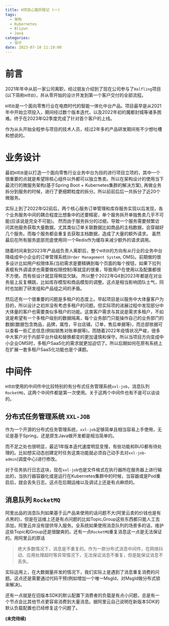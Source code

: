 ```yaml
---
title: H项目心路历程记 (一)
tags:
  - 架构
  - Kubernetes
  - Aliyun
  - Java
categories:
  - 设计
date: 2023-07-10 11:19:00
---
```



# 前言

2021年年中从前一家公司离职，经过朋友介绍到了现在公司参与了`Halfling`项目(以下简称`H项目`)，并从零开始的设计开发到第一个客户交付的全部流程。

`H项目`是一个面向零售行业在电商时代的智能一体化中台产品。项目最早是从2021年中开始立项投入，期间经过数个版本迭代，以及2022年初的魔都封城等诸多困难。终于在2023年Q2季度完成了针对首个客户的上线。

作为从头开始全程参与项目的技术人员，经过2年多的产品研发期间有不少想吐槽和想说的。

# 业务设计

最初`H项目`是以打造一个面向零售行业业务中台为目的进行项目立项的，其中一个很重要的点就是希望除核心组件以外都可以独立售卖。所以在架构设计的使用当下最流行的微服务架构(基于Spring Boot + Kubernetes集群的解决方案), 再做业务拆分到服务的时候，进行了更细颗粒度的拆分。所以前前后后一共拆分了近20个微服务。

实际上到了2022年Q2前后，两个核心服务订单管理和库存服务实现以后发现，各个业务服务中间的耦合程度比想象中的还要精密，单个服务拆开单独售卖几乎不可能(应该说是完全不可能)。 然而由于服务拆分的过细，导致一个服务需要频繁访问其他服务获取大量数据。尤其类似订单关联数据比如商品的主档数据，会穿越好几个服务。而每个服务都会重复去获取主档数据，造成了大量的额外请求。 虽然最后在所有服务底部兜底使用同一个Redis作为缓存来减少额外的请求调用。

随着时间来到2023年产品组负责人离职后，整个`H项目`的方向有从行业的业务中台降级成中小企业的订单管理系统(`Order Management System`, OMS)。前期做的很多设计比如用户权限体系(当初需求是要精确到每个页面的每个按钮，如果下拉列表框有外调请求也需要做权限控制)等就显的很重，导致用户在使用以及配置都很不方便。而有些设计就显得稍显欠缺。 所以整个2022年Q4到2023年都是在对业务层上反复横跳，比如库存模型和商品模型的调整。这点是相当影响团队士气，同时也加剧了研发组和产品组之间的矛盾。

然后还有一个很重要的问题是多租户的态度上。早起项目是以服务中大体量客户为目的，所以设计之初并没有考虑多租户的问题。但实际项的进展过程中发现部分中大体量的客户也需要类似多租户的功能。这类客户需求与其说是需求多租户，不如说是希望有一个多租户级别的数据隔离，每个业务部门只能操作自己的业务部门的数据(数据包含商品，品牌，属性，平台店铺，订单，售后单据等)，而总部依据可以查看一些汇总信息(例如销售对账单据等)。而随着2022年疫情状况严峻，很多中大客户对于内部平台升级和替换都变的更加谨慎和保守。所以当项目方向变成中小企业OMS时，多租户SaaS化的需求就更加迫切了。所以后期如何在原有系统上在扩展一套多租户SaaS化功能也是个课题。

# 中间件

`H项目`使用的中间件中比较特别的有分布式任务管理系统`xxl-job`，消息队列`RocketMQ`，这两个中间件都是第一次使用。关于这两个中间件也有不是可以谈谈的。

## 分布式任务管理系统 `XXL-JOB`

作为一个开源的分布式任务管理系统，`xxl-job`足够简单且相当容易上手使用，无论是基于Spring，还是原生Java做开发都是相当简单的。

而不足之处也很明显，最近1年版本迭代速度明显变慢，有些功能和BUG都有待处理的。比如想实动态创建定时任务这类功能就必须自己动手去对`xxl-job-admin`(调度中心)进行修改。

对于任务执行日志这块，现在`xxl-job`也是文件格式在执行器所在服务器上进行输出的，当执行器容器化或是运行在Kubernetes集群中的时候，当容器或是Pod重启后，就会丢失日志。这点在后期运维以及调试上还是有点麻烦的。

## 消息队列 `RocketMQ`

阿里出品的消息队列如果基于云产品来使用的话问题不大(阿里云卖的价钱也是有点黑的)，但是在运维上还是有点问题的比如Topic,Group这些东西都只能人工去添加，阿里云并没有提供导入服务。全系统如果使用消息队列的场景多的话，维护这些Topic和Group还是很酸爽的。还有一点`RocketMQ`重复消息这一点是无法保证的。用阿里云的原话

> 绝大多数情况下，消息是不重复的。作为一款分布式消息中间件，在网络抖动、应用处理超时等异常情况下，无法保证消息不重复，但是能保证消息不丢失。

实际运用上，在大数据量并发的情况下，我们实际上是遇到了消息重复消费的问题。这点还是需要通过代码干预(例如增加一个唯一MsgId，对MsgId做分布式锁来解决)。

还有一点就是在旧版本SDK的默认配置下消费者的负载是有点小问题，总是有一个节点会比其他节点更容易消费到大量消息。据阿里云自己说明在新版本SDK的默认负载配置也已经修复这个问题了。


**(未完待续)**

